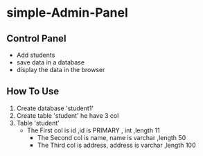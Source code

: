 # simple-Admin-Panel

## **Control Panel** 
- Add students
- save data in a database 
- display the data in the browser

## How To Use
1. Create database 'student1'
2. Create table 'student' he have 3 col
3. Table 'student' 
   - The First col is id ,id is PRIMARY , int ,length 11
     - The Second col is name, name is varchar ,length 50
      - The Third col is address, address is varchar ,length 100
   
